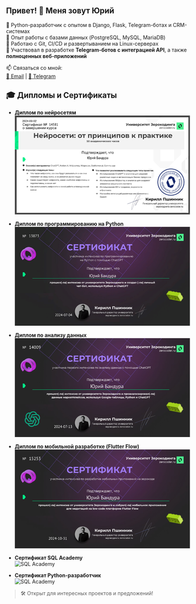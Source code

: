 ## Привет! 👋 Меня зовут Юрий

🔹 Python-разработчик с опытом в Django, Flask, Telegram-ботах и CRM-системах  
🔹 Опыт работы с базами данных (PostgreSQL, MySQL, MariaDB)  
🔹 Работаю с Git, CI/CD и развертыванием на Linux-серверах  
🔹 Участвовал в разработке **Telegram-ботов с интеграцией API**, а также **полноценных веб-приложений**  

📫 Связаться со мной:  
[📧 Email](mailto:bandurayv@gmail.com) | [💬 Telegram](https://t.me/BandYuraV)

## 🎓 Дипломы и Сертификаты

- **Диплом по нейросетям**  
  ![Нейро Бизнес и ВИП (завершил)](https://raw.githubusercontent.com/GreenBandYt/GreenBandYt/main/certificates/Diploma_14581.png)
  
- **Диплом по программированию на Python**  
  ![Интенсив по программированию на PYTHON с помощью chatGPT](https://raw.githubusercontent.com/GreenBandYt/GreenBandYt/main/certificates/Diploma_13873.png)

- **Диплом по анализу данных**  
  ![Интенсив по анализу данных с помощью ChatGPT](https://raw.githubusercontent.com/GreenBandYt/GreenBandYt/main/certificates/Diploma_14009.png)

- **Диплом по мобильной разработке (Flutter Flow)**  
  ![Интенсив по разработке мобильных приложений на Flutter Flow](https://raw.githubusercontent.com/GreenBandYt/GreenBandYt/main/certificates/Diploma_15253.png)

- **Сертификат SQL Academy**  
  ![SQL Academy](https://raw.githubusercontent.com/GreenBandYt/GreenBandYt/main/certificates/SQL_ACADEMY.png)

- **Сертификат Python-разработчик**  
  ![SQL Academy](https://raw.githubusercontent.com/GreenBandYt/GreenBandYt/main/certificates/Python_Sertificate.png)


> 🛠️ Открыт для интересных проектов и предложений!
